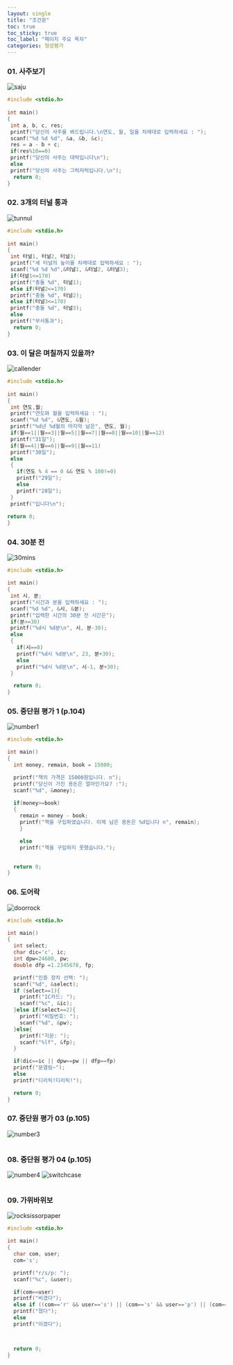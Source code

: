 ```yaml
---
layout: single
title: "조건문"
toc: true
toc_sticky: true
toc_label: "페이지 주요 목차"
categories: 형성평가
---
```


### 01. 사주보기
![saju](/assets/images/사주.PNG)
~~~c
#include <stdio.h>
 
int main()
{
 int a, b, c, res;
 printf("당신의 사주를 봐드립니다.\n연도, 월, 일을 차례대로 입력하세요 : ");
 scanf("%d %d %d", &a, &b, &c);
 res = a - b + c;
 if(res%10==0)
 printf("당신의 사주는 대박입니다\n");
 else
 printf("당신의 사주는 그럭저럭입니다.\n");
  return 0;
}
~~~

### 02. 3개의 터널 통과
![tunnul](/assets/images/터널.PNG)
~~~c
#include <stdio.h>
 
int main()
{
 int 터널1, 터널2, 터널3;
 printf("세 터널의 높이를 차례대로 입력하세요 : ");
 scanf("%d %d %d",&터널1, &터널2, &터널3);
 if(터널1<=170)
 printf("충돌 %d", 터널1);
 else if(터널2<=170)
 printf("충돌 %d", 터널2);
 else if(터널3<=170)
 printf("충돌 %d", 터널3);
 else
 printf("무사통과");
  return 0;
}
~~~

### 03. 이 달은 며칠까지 있을까?
![callender](/assets/images/며칠.PNG)
~~~c
#include <stdio.h>
 
int main()
{
 int 연도,월;
 printf("연도와 월을 입력하세요 : ");
 scanf("%d %d", &연도, &월);
 printf("%d년 %d월의 마지막 날은", 연도, 월);
 if(월==1||월==3||월==5||월==7||월==8||월==10||월==12)
 printf("31일");
 if(월==4||월==6||월==9||월==11)
 printf("30일");
 else
 {
   if(연도 % 4 == 0 && 연도 % 100!=0)
   printf("29일");
   else
   printf("28일");
 }
 printf("입니다\n");
 
return 0;
}
~~~

### 04. 30분 전
![30mins](/assets/images/30분전.PNG)
~~~c
#include <stdio.h>

int main() 
{
 int 시, 분;
 printf("시간과 분을 입력하세요 : ");
 scanf("%d %d", &시, &분);
 printf("입력한 시간의 30분 전 시간은");
 if(분>=30)
 printf("%d시 %d분\n", 시, 분-30);
 else
 {
   if(시==0)
   printf("%d시 %d분\n", 23, 분+30);
   else
   printf("%d시 %d분\n", 시-1, 분+30);
 }

  return 0;
}
~~~

### 05. 중단원 평가 1 (p.104)
![number1](/assets/images/4-5.PNG)
~~~c
#include <stdio.h>

int main() 
{
  int money, remain, book = 15000;

  printf("책의 가격은 15000원입니다. n");
  printf("당신이 가진 용돈은 얼마인가요? :");
  scanf("%d", &money);

  if(money>=book)
  {
    remain = money - book;
    printf("책을 구입하였습니다. 이제 남은 용돈은 %d입니다 n", remain);
    }

    else
    printf("책을 구입하지 못했습니다.");

  
  return 0;
}
~~~

### 06. 도어락
![doorrock](/assets/images/도어락.PNG)
~~~c
#include <stdio.h>

int main() 
{
  int select;
  char dic='c', ic;
  int dpw=24680, pw;
  double dfp =1.2345678, fp;

  printf("인증 장치 선택: ");
  scanf("%d", &select);
  if (select==1){
    printf("IC카드: ");
    scanf("%c", &ic);
  }else if(select==2){
    printf("비밀번호: ");
    scanf("%d", &pw);
  }else{
    printf("지문: ");
    scanf("%lf", &fp);
  }

  if(dic==ic || dpw==pw || dfp==fp)
  printf("문열림~");
  else
  printf("디리릭!디리릭!");

  return 0;
}
~~~

### 07. 중단원 평가 03 (p.105)
![number3](/assets/images/4-7.PNG)
~~~c

~~~

### 08. 중단원 평가 04 (p.105)
![number4](/assets/images/4-8.PNG)
![switchcase](/assets/images/스위치케이스.PNG)
~~~c

~~~

### 09. 가위바위보
![rocksissorpaper](/assets/images/가위바위보.PNG)
~~~c
#include <stdio.h>

int main() 
{
  char com, user;
  com='s';

  printf("r/s/p: ");
  scanf("%c", &user);

  if(com==user)
  printf("비겼다");
  else if ((com=='r' && user=='s') || (com=='s' && user=='p') || (com=='p' && user== 'r'))
  printf("졌다");
  else
  printf("이겼다");



  return 0;
}
~~~



